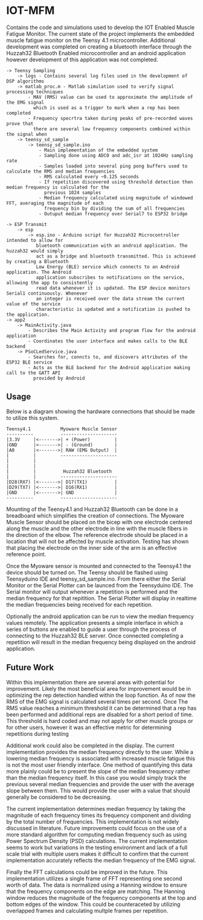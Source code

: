 # IOT-MFM
Contains the code and simulations used to develop the IOT Enabled Muscle Fatigue Monitor.
The current state of the project implements the embedded muscle fatigue monitor on the 
Teensy 4.1 microcontroller. Additional development was completed on creating a bluetooth
interface through the Huzzah32 Bluetooth Enabled microcontroller and an android application
however development of this application was not completed.

    -> Teensy Sampling
        -> logs - Contains several log files used in the development of DSP algorithms
        -> matlab_proc.m - Matlab simulation used to verify signal processing techniques
            - MAV (RMS) value can be used to approximate the amplitude of the EMG signal
              which is used as a trigger to mark when a rep has been completed
            - Frequency specrtra taken during peaks of pre-recorded waves prove that
              there are several low frequency components combined within the signal when
        -> teensy_sd_sample
            -> teensy_sd_sample.ino
                - Main implementation of the embedded system
                - Sampling done using ADC0 and adc_isr at 1024Hz sampling rate
                - Samples loaded into several ping pong buffers used to calculate the RMS and median frequencies
                - RMS calculated every ~0.125 seconds
                - If repetition discovered using threshold detection then median frequency is calculated for the 
                  previous 1024 samples
                - Median frequency calculated using magnitude of windowed FFT, averaging the magnitude of each 
                  frequency bin by dividing the sum of all frequencies
                - Outuput median frequency over Serial7 to ESP32 bridge

    -> ESP Transmit
        -> esp
            -> esp.ino - Arduino script for Huzzah32 Microcontroller intended to allow for 
               bluetooth communication with an android application. The huzzah32 would simply
               act as a bridge and bluetooth transmitted. This is achieved by creating a Bluetooth
               Low Energy (BLE) service which connects to an Android application. The Android 
               application subscribes to notifications on the service, allowing the app to consistently
               read data whenever it is updated. The ESP device monitors Serial1 continuously. Whenever
               an integer is received over the data stream the current value of the service 
               characteristic is updated and a notification is pushed to the application.
    -> app2
        -> MainActivity.java
            - Describes the Main Activity and program flow for the android application
            - Coordinates the user interface and makes calls to the BLE backend
        -> PSoCLedService.java
            - Searches for, conncts to, and discovers attributes of the ESP32 BLE service
            - Acts as the BLE backend for the Android application making call to the GATT API
              provided by Android

## Usage
Below is a diagram showing the hardware connections that should be made to utilize this system.

    Teensy4.1           Myoware Muscle Sensor
    ----------          ---------------------
    |3.3V     |<------->| + (Power)         |
    |GND      |<------->| - (Ground)        |
    |A0       |<------->| RAW (EMG Output)  |
    |         |         ---------------------
    |         |
    |         |
    |         |          Huzzah32 Bluetooth
    |         |         ---------------------
    |D28(RX7) |<------->| D17(TX1)          |
    |D29(TX7) |<------->| D16(RX1)          |
    |GND      |<------->| GND               |
    ----------          ---------------------

Mounting of the Teensy4.1 and Huzzah32 Bluetooth can be done in a breadboard which simplifies the creation of connections. The Myoware Muscle Sensor should be placed on the bicep with one electrode centered along the muscle and the other electrode in line with the muscle fibers in the direction of the elbow. The reference electrode should be placed in a location that will not be affected by muscle activation. Testing has shown that placing the electrode on the inner side of the arm is an effective reference point.

Once the Myoware sensor is mounted and connected to the Teensy4.1 the device should be turned on. The Teensy should be flashed using Teensyduino IDE and teensy_sd_sample.ino. From there either the Serial Monitor or the Serial Plotter can be launced from the Teensyduino IDE. The Serial monitor will output whenever a repetition is performed and the median frequency for that repitition. The Serial Plotter will display in realtime the median frequencies being received for each repetition. 

Optionally the android application can be run to view the median frequency values remotely. The application presents a simple interface in which a series of buttons are enabled to guide a user through the process of connecting to the Huzzah32 BLE server. Once connected completing a repetition will result in the median frequency being displayed on the android application.

## Future Work
Within this implementation there are several areas with potential for improvement. Likely the
most beneficial area for improvement would be in optimizing the rep detection handled within the 
loop function. As of now the RMS of the EMG signal is calculated several times per second. Once
The RMS value reaches a minimum threshold it can be determined that a rep has been performed and
additional reps are disabled for a short period of time. This threshold is hard coded and may not 
apply for other muscle groups or for other users, however it was an effective metric for determining
repetitions during testing

Additional work could also be completed in the display. The current implementation provides the median frequency directly to the user. While a lowering median frequency is associated with increased muscle fatigue this is not the most user friendly interface. One method of quantifying this data more plainly could be to present the slope of the median frequency rather than the median frequency itself. In this case you would simply track the previous several median frequencies and provide the user with the average slope between them. This would provide the user with a value that should generally be considered to be decreasing.

The current implementation determines median frequency by taking the magnitude of each frequency times its frequency component and dividing by the total number of frequencies. This implementation is not widely discussed in literature. Future improvements could focus on the use of a more standard algorithm for computing median frequency such as using Power Spectrum Density (PSD) calculations. The current implementation seems to work but variations in the testing environment and lack of a full scale trial with multiple users makes it difficult to confirm that the current implementation accurately reflects the median frequency of the EMG signal.

Finally the FFT calculations could be improved in the future. This implementation utilizes a single frame of FFT representing one second worth of data. The data is normalized using a Hanning window to ensure that the frequency components on the edge are matching. The Hanning window reduces the magnitude of the frequency components at the top and bottom edges of the window. This could be counteraceted by utilizing overlapped frames and calculating multple frames per repetition.
